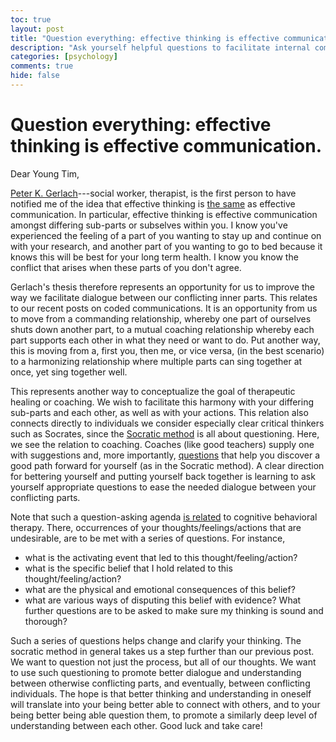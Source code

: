 ```yaml
---
toc: true
layout: post
title: "Question everything: effective thinking is effective communication."
description: "Ask yourself helpful questions to facilitate internal communication and effective thinking."
categories: [psychology]
comments: true
hide: false
---
```


# Question everything: effective thinking is effective communication.

Dear Young Tim,

[Peter K. Gerlach](http://sfhelp.org/site/pkg.htm)---social worker, therapist,
is the first person to have notified me of the idea that
effective thinking is [the same](http://sfhelp.org/cx/skills/think.htm) as effective communication.
In particular, effective thinking is effective communication amongst
differing sub-parts or subselves within you.
I know you've experienced the feeling of a part of you
wanting to stay up and continue on with your research, and
another part of you wanting to go to bed because it knows this will be best for
your long term health.
I know you know the conflict that arises when these parts of you don't agree.

Gerlach's thesis therefore represents an opportunity for us to improve
the way we facilitate dialogue between our conflicting inner parts.
This relates to our recent posts on coded communications.
It is an opportunity from us to move from a commanding relationship,
whereby one part of ourselves shuts down another part,
to a mutual coaching relationship whereby each part supports each other in what
they need or want to do.
Put another way, this is moving from a,
first you, then me, or vice versa, (in the best scenario)
to a harmonizing relationship where multiple parts can sing together at once,
yet sing together well.

This represents another way to conceptualize the goal of
therapeutic healing or coaching.
We wish to facilitate this harmony with your differing sub-parts and
each other, as well as with your actions.
This relation also connects directly to individuals we consider especially
clear critical thinkers such as Socrates,
since the [Socratic method](https://en.wikipedia.org/wiki/Socratic_method) is all about questioning.
Here, we see the relation to coaching.
Coaches (like good teachers) supply one with suggestions and,
more importantly, [questions](https://positivepsychology.com/coaching-questions/) that
help you discover a good path forward for yourself (as in the Socratic method).
A clear direction for bettering yourself and putting yourself back together
is learning to ask yourself appropriate questions
to ease the needed dialogue between your conflicting  parts.

Note that such a question-asking agenda [is related](https://positivepsychology.com/socratic-questioning/) to
cognitive behavioral therapy.
There, occurrences of your thoughts/feelings/actions that are undesirable,
are to be met with a series of questions.
For instance,
- what is the activating event that led to this thought/feeling/action?
- what is the specific belief that I hold related to this thought/feeling/action?
- what are the physical and emotional consequences of this belief?
- what are various ways of disputing this belief with evidence?
  What further questions are to be asked to make sure my thinking is sound
  and thorough?

Such a series of questions helps change and clarify your thinking.
The socratic method in general takes us a step further than our previous post.
We want to question not just the process, but all of our thoughts.
We want to use such questioning to promote better dialogue and understanding
between otherwise conflicting parts, and eventually,
between conflicting individuals.
The hope is that better thinking and understanding in oneself will translate
into your being better able to connect with others,
and to your being better being able question them,
to promote a similarly deep level of understanding between each other.
Good luck and take care!
